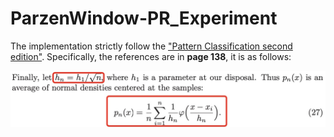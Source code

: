 # ParzenWindow-PR_Experiment
The implementation strictly follow the ["Pattern Classification second edition"](http://blog.sina.com.cn/s/blog_c3b6050b0102xg24.html). Specifically, the references are in <b>page 138</b>, it is as follows:

![formula](https://github.com/HuiyanWen/ParzenWindow-PR_Experiment/blob/master/pic/parzenwindow's%20formula.png)  
